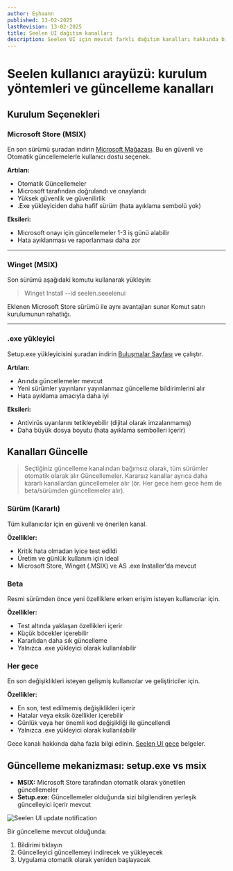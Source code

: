 ```yaml
---
author: Eşhaann
published: 13-02-2025
lastRevision: 13-02-2025
title: Seelen UI dağıtım kanalları
description: Seelen UI için mevcut farklı dağıtım kanalları hakkında bilgi edinin
---
```


# Seelen kullanıcı arayüzü: kurulum yöntemleri ve güncelleme kanalları

## Kurulum Seçenekleri

### Microsoft Store (MSIX)

En son sürümü şuradan indirin
[Microsoft Mağazası](https://www.microsoft.com/store). Bu en güvenli ve Otomatik
güncellemelerle kullanıcı dostu seçenek.

**Artıları:**

- Otomatik Güncellemeler
- Microsoft tarafından doğrulandı ve onaylandı
- Yüksek güvenlik ve güvenilirlik
- .Exe yükleyiciden daha hafif sürüm (hata ayıklama sembolü yok)

**Eksileri:**

- Microsoft onayı için güncellemeler 1-3 iş günü alabilir
- Hata ayıklanması ve raporlanması daha zor

---

### Winget (MSIX)

Son sürümü aşağıdaki komutu kullanarak yükleyin:

> Winget Install --id seelen.seeelenui

Eklenen Microsoft Store sürümü ile aynı avantajları sunar Komut satırı
kurulumunun rahatlığı.

---

### .exe yükleyici

Setup.exe yükleyicisini şuradan indirin
[Buluşmalar Sayfası](https://github.com/eythaann/Seelen-UI/releases) ve
çalıştır.

**Artıları:**

- Anında güncellemeler mevcut
- Yeni sürümler yayınlanır yayınlanmaz güncelleme bildirimlerini alır
- Hata ayıklama amacıyla daha iyi

**Eksileri:**

- Antivirüs uyarılarını tetikleyebilir (dijital olarak imzalanmamış)
- Daha büyük dosya boyutu (hata ayıklama sembolleri içerir)

## Kanalları Güncelle

> Seçtiğiniz güncelleme kanalından bağımsız olarak, tüm sürümler otomatik olarak
> alır Güncellemeler. Kararsız kanallar ayrıca daha kararlı kanallardan
> güncellemeler alır (ör. Her gece hem gece hem de beta/sürümden güncellemeler
> alır).

### Sürüm (Kararlı)

Tüm kullanıcılar için en güvenli ve önerilen kanal.

**Özellikler:**

- Kritik hata olmadan iyice test edildi
- Üretim ve günlük kullanım için ideal
- Microsoft Store, Winget (.MSIX) ve AS .exe Installer'da mevcut

### Beta

Resmi sürümden önce yeni özelliklere erken erişim isteyen kullanıcılar için.

**Özellikler:**

- Test altında yaklaşan özellikleri içerir
- Küçük böcekler içerebilir
- Kararlıdan daha sık güncelleme
- Yalnızca .exe yükleyici olarak kullanılabilir

### Her gece

En son değişiklikleri isteyen gelişmiş kullanıcılar ve geliştiriciler için.

**Özellikler:**

- En son, test edilmemiş değişiklikleri içerir
- Hatalar veya eksik özellikler içerebilir
- Günlük veya her önemli kod değişikliği ile güncellendi
- Yalnızca .exe yükleyici olarak kullanılabilir

Gece kanalı hakkında daha fazla bilgi edinin.
[Seelen UI gece](https://seelen.io/blog/nightly) belgeler.

## Güncelleme mekanizması: setup.exe vs msix

- **MSIX:** Microsoft Store tarafından otomatik olarak yönetilen güncellemeler
- **Setup.exe:** Güncellemeler olduğunda sizi bilgilendiren yerleşik
  güncelleyici içerir mevcut

![Seelen UI update notification](https://github.com/Seelen-Inc/slu-blog/blob/master/blog/seelen-ui-distribution-channels/image.png?raw=true)

Bir güncelleme mevcut olduğunda:

1. Bildirimi tıklayın
2. Güncelleyici güncellemeyi indirecek ve yükleyecek
3. Uygulama otomatik olarak yeniden başlayacak
